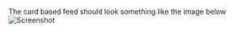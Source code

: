 The card based feed should look something like the image below
![Screenshot](http://i.imgur.com/UrQUaRQ.png)
